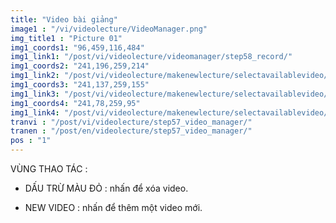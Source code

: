 ```yaml
---
title: "Video bài giảng"
image1 : "/vi/videolecture/VideoManager.png"
img_title1 : "Picture 01"
img1_coords1: "96,459,116,484"
img1_link1: "/post/vi/videolecture/videomanager/step58_record/"
img1_coords2: "241,196,259,214"
img1_link2: "/post/vi/videolecture/makenewlecture/selectavailablevideo/step59_1_delete_video/"
img1_coords3: "241,137,259,155"
img1_link3: "/post/vi/videolecture/makenewlecture/selectavailablevideo/step59_1_delete_video/"
img1_coords4: "241,78,259,95"
img1_link4: "/post/vi/videolecture/makenewlecture/selectavailablevideo/step59_1_delete_video/"
tranvi : "/post/vi/videolecture/step57_video_manager/"
tranen : "/post/en/videolecture/step57_video_manager/"
pos : "1"
---
```

VÙNG THAO TÁC :

- DẤU TRỪ MÀU ĐỎ : nhấn để xóa video.

- NEW VIDEO : nhấn để thêm một video mới.	